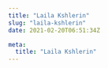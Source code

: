 ```yaml
---
title: "Laila Kshlerin"
slug: "laila-kshlerin"
date: 2021-02-20T06:51:34Z

meta:
  title: "Laila Kshlerin"
---
```


